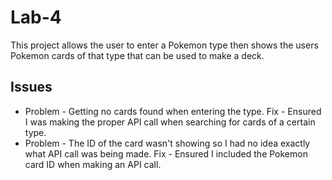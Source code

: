 # Lab-4
This project allows the user to enter a Pokemon type then shows the users Pokemon cards of that type that can be used to make a deck.

## Issues
* Problem - Getting no cards found when entering the type. Fix - Ensured I was making the proper API call when searching for cards of a certain type.
* Problem - The ID of the card wasn't showing so I had no idea exactly what API call was being made. Fix - Ensured I included the Pokemon card ID when making an API call.
